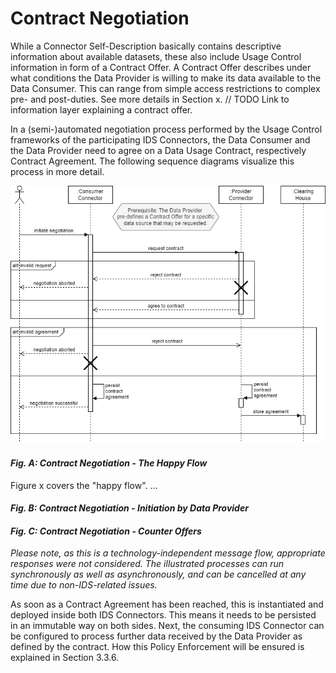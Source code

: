 # Contract Negotiation

While a Connector Self-Description basically contains descriptive information about available 
datasets, these also include Usage Control information in form of a Contract Offer. A Contract Offer
describes under what conditions the Data Provider is willing to make its data available to the Data 
Consumer. This can range from simple access restrictions to complex pre- and post-duties. See more
details in Section x. // TODO Link to information layer explaining a contract offer.
<!-- Source: https://github.com/International-Data-Spaces-Association/IDS-G-pre/tree/usage-control-terms/UsageControl/contract -->

In a (semi-)automated negotiation process performed by the Usage Control frameworks of the 
participating IDS Connectors, the Data Consumer and the Data Provider need to agree on a Data Usage
Contract, respectively Contract Agreement. The following sequence diagrams visualize this process in 
more detail.

![Contract Negotiation: Happy Flow](media/policy-negotiation-sequence-1.png)
#### _Fig. A: Contract Negotiation - The Happy Flow_

<!-- Sequence diagram -->
<!-- Integrate Clearing House workflow during Contract Negotiation -->
<!-- Source: https://github.com/International-Data-Spaces-Association/IDS-G-pre/tree/main/Communication/sequence-diagrams/data-connector-to-data-connector -->

Figure x covers the "happy flow". ...

#### _Fig. B: Contract Negotiation - Initiation by Data Provider_

#### _Fig. C: Contract Negotiation - Counter Offers_

_Please note, as this is a technology-independent message flow, appropriate responses were not 
considered. The illustrated processes can run synchronously as well as asynchronously, and can be 
cancelled at any time due to non-IDS-related issues._

As soon as a Contract Agreement has been reached, this is instantiated and deployed inside both IDS 
Connectors. This means it needs to be persisted in an immutable way on both sides. Next, the 
consuming IDS Connector can be configured to process further data received by the Data Provider 
as defined by the contract. How this Policy Enforcement will be ensured is explained in Section 
3.3.6. <!-- Link to Policy Enforcement Section -->
